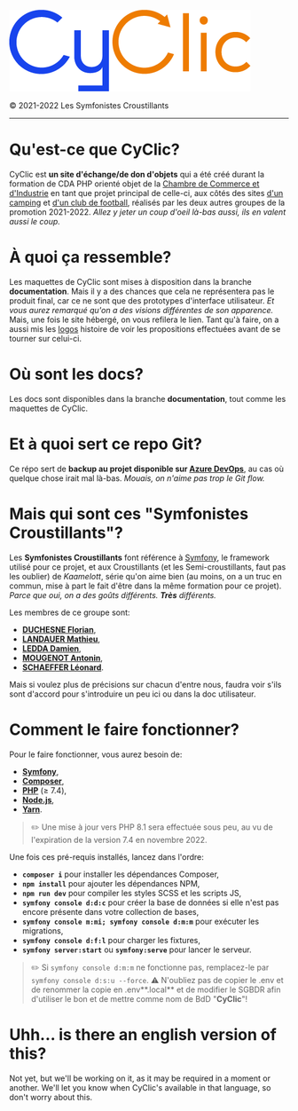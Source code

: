 ![CyClic](Logos/Final/Colors%20-%2018edb1,%201844ed%20&%20ee7c01/CyClic_wordmark%20(1844ed%20&%20ee7c01).png)

&copy; 2021-2022 Les Symfonistes Croustillants

---

# Qu'est-ce que CyClic?

CyClic est **un site d'échange/de don d'objets** qui a été créé durant la formation de CDA PHP orienté objet de la [Chambre de Commerce et d'Industrie](https://ccicampus.fr) en tant que projet principal de celle-ci, aux côtés des sites [d'un camping](https://dev.azure.com/CCICampus/CampingSavoie) et [d'un club de football](https://dev.azure.com/CCICampus/FCRosheim), réalisés par les deux autres groupes de la promotion 2021-2022. *Allez y jeter un coup d'oeil là-bas aussi, ils en valent aussi le coup.*

# À quoi ça ressemble?

Les maquettes de CyClic sont mises à disposition dans la branche **documentation**. Mais il y a des chances que cela ne représentera pas le produit final, car ce ne sont que des prototypes d'interface utilisateur. *Et vous aurez remarqué qu'on a des visions différentes de son apparence.* Mais, une fois le site hébergé, on vous refilera le lien. Tant qu'à faire, on a aussi mis les [logos](Logos) histoire de voir les propositions effectuées avant de se tourner sur celui-ci.

# Où sont les docs?

Les docs sont disponibles dans la branche **documentation**, tout comme les maquettes de CyClic.

# Et à quoi sert ce repo Git?

Ce répo sert de **backup au projet disponible sur [Azure DevOps](https://dev.azure.com/CCICampus/CroustiRecycle)**, au cas où quelque chose irait mal là-bas. *Mouais, on n'aime pas trop le Git flow.*

# Mais qui sont ces "Symfonistes Croustillants"?

Les **Symfonistes Croustillants** font référence à [Symfony](https://symfony.com), le framework utilisé pour ce projet, et aux Croustillants (et les Semi-croustillants, faut pas les oublier) de *Kaamelott*, série qu'on aime bien (au moins, on a un truc en commun, mise à part le fait d'être dans la même formation pour ce projet). *Parce que oui, on a des goûts différents. __Très__ différents.*

Les membres de ce groupe sont:
- **[DUCHESNE Florian](https://github.com/FlorianDuchesne)**,
- **[LANDAUER Mathieu](https://github.com/matiland)**,
- **[LEDDA Damien](https://github.com/Nargacaura)**,
- **[MOUGENOT Antonin](https://github.com/sStratioSs)**,
- **[SCHAEFFER Léonard](https://github.com/Sielfyr)**.

Mais si voulez plus de précisions sur chacun d'entre nous, faudra voir s'ils sont d'accord pour s'introduire un peu ici ou dans la doc utilisateur.

# Comment le faire fonctionner?

Pour le faire fonctionner, vous aurez besoin de:
- **[Symfony](https://symfony.com)**,
- **[Composer](https://getcomposer.org)**,
- **[PHP](https://php.net)** (&ge; 7.4),
- **[Node.js](https://nodejs.org)**,
- **[Yarn](https://yarnpkg.org)**.

> :pencil2: Une mise à jour vers PHP 8.1 sera effectuée sous peu, au vu de l'expiration de la version 7.4 en novembre 2022.

Une fois ces pré-requis installés, lancez dans l'ordre:
- **`composer i`** pour installer les dépendances Composer,
- **`npm install`** pour ajouter les dépendances NPM,
- **`npm run dev`** pour compiler les styles SCSS et les scripts JS,
- **`symfony console d:d:c`** pour créer la base de données si elle n'est pas encore présente dans votre collection de bases,
- **`symfony console m:mi; symfony console d:m:m`** pour exécuter les migrations,
- **`symfony console d:f:l`** pour charger les fixtures,
- **`symfony server:start`** ou **`symfony:serve`** pour lancer le serveur.

> :pencil2: Si `symfony console d:m:m` ne fonctionne pas, remplacez-le par `symfony console d:s:u --force`.
> :warning: N'oubliez pas de copier le .env et de renommer la copie en .env**.local** et de modifier le SGBDR afin d'utiliser le bon et de mettre comme nom de BdD "**CyClic**"!

# Uhh... is there an english version of this?

Not yet, but we'll be working on it, as it may be required in a moment or another. We'll let you know when CyClic's available in that language, so don't worry about this.
